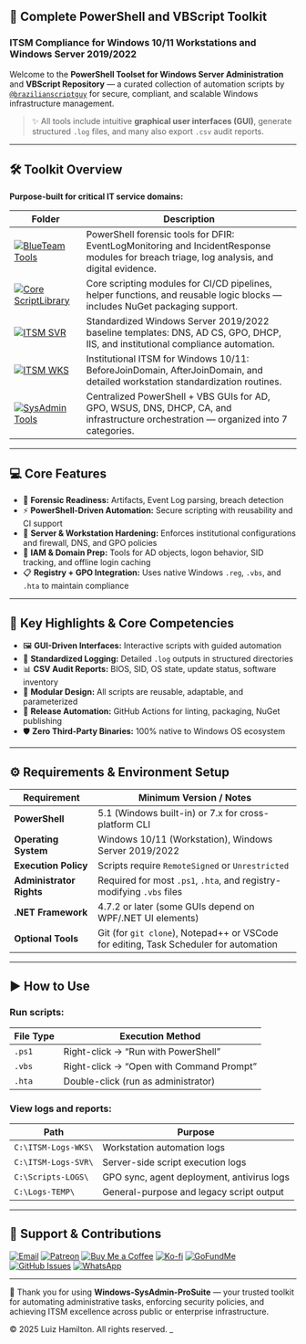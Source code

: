 ## 🚀 Complete PowerShell and VBScript Toolkit

### ITSM Compliance for Windows 10/11 Workstations and Windows Server 2019/2022

Welcome to the **PowerShell Toolset for Windows Server Administration** and **VBScript Repository** — a curated collection of automation scripts by [`@brazilianscriptguy`](https://github.com/brazilianscriptguy) for secure, compliant, and scalable Windows infrastructure management.

>✨ All tools include intuitive **graphical user interfaces (GUI)**, generate structured `.log` files, and many also export `.csv` audit reports.

---

## 🛠️ Toolkit Overview

**Purpose-built for critical IT service domains:**

| Folder | Description |
|--------|-------------|
| [![BlueTeam Tools](https://img.shields.io/badge/BlueTeam%20Tools-Forensics-orange?style=for-the-badge&logo=protonmail&logoColor=white)](https://github.com/brazilianscriptguy/Windows-SysAdmin-ProSuite/tree/main/BlueTeam-Tools) | PowerShell forensic tools for DFIR: EventLogMonitoring and IncidentResponse modules for breach triage, log analysis, and digital evidence. |
| [![Core ScriptLibrary](https://img.shields.io/badge/Core%20ScriptLibrary-Modules-red?style=for-the-badge&logo=visualstudiocode&logoColor=white)](https://github.com/brazilianscriptguy/Windows-SysAdmin-ProSuite/tree/main/Core-ScriptLibrary) | Core scripting modules for CI/CD pipelines, helper functions, and reusable logic blocks — includes NuGet packaging support. |
| [![ITSM SVR](https://img.shields.io/badge/ITSM%20Templates-SVR-purple?style=for-the-badge&logo=windows11&logoColor=white)](https://github.com/brazilianscriptguy/Windows-SysAdmin-ProSuite/tree/main/ITSM-Templates-SVR) | Standardized Windows Server 2019/2022 baseline templates: DNS, AD CS, GPO, DHCP, IIS, and institutional compliance automation. |
| [![ITSM WKS](https://img.shields.io/badge/ITSM%20Templates-WKS-green?style=for-the-badge&logo=windows&logoColor=white)](https://github.com/brazilianscriptguy/Windows-SysAdmin-ProSuite/tree/main/ITSM-Templates-WKS) | Institutional ITSM for Windows 10/11: BeforeJoinDomain, AfterJoinDomain, and detailed workstation standardization routines. |
| [![SysAdmin Tools](https://img.shields.io/badge/SysAdmin%20Tools-Management-blue?style=for-the-badge&logo=microsoft&logoColor=white)](https://github.com/brazilianscriptguy/Windows-SysAdmin-ProSuite/tree/main/SysAdmin-Tools) | Centralized PowerShell + VBS GUIs for AD, GPO, WSUS, DNS, DHCP, CA, and infrastructure orchestration — organized into 7 categories. |

---

## 💻 Core Features

- 🧪 **Forensic Readiness:** Artifacts, Event Log parsing, breach detection  
- ⚡ **PowerShell-Driven Automation:** Secure scripting with reusability and CI support  
- 🔐 **Server & Workstation Hardening:** Enforces institutional configurations and firewall, DNS, and GPO policies  
- 👤 **IAM & Domain Prep:** Tools for AD objects, logon behavior, SID tracking, and offline login caching  
- 📋 **Registry + GPO Integration:** Uses native Windows `.reg`, `.vbs`, and `.hta` to maintain compliance  

---

## 🌟 Key Highlights & Core Competencies

- 🖼️ **GUI-Driven Interfaces:** Interactive scripts with guided automation  
- 📝 **Standardized Logging:** Detailed `.log` outputs in structured directories  
- 📊 **CSV Audit Reports:** BIOS, SID, OS state, update status, software inventory  
- 🧩 **Modular Design:** All scripts are reusable, adaptable, and parameterized  
- 🔁 **Release Automation:** GitHub Actions for linting, packaging, NuGet publishing  
- 🛡️ **Zero Third-Party Binaries:** 100% native to Windows OS ecosystem  

---

## ⚙️ Requirements & Environment Setup

| **Requirement** | Minimum Version / Notes |
|-------------|--------------------------|
| **PowerShell** | 5.1 (Windows built-in) or 7.x for cross-platform CLI |
| **Operating System** | Windows 10/11 (Workstation), Windows Server 2019/2022 |
| **Execution Policy** | Scripts require `RemoteSigned` or `Unrestricted` |
| **Administrator Rights** | Required for most `.ps1`, `.hta`, and registry-modifying `.vbs` files |
| **.NET Framework** | 4.7.2 or later (some GUIs depend on WPF/.NET UI elements) |
| **Optional Tools** | Git (for `git clone`), Notepad++ or VSCode for editing, Task Scheduler for automation |

---

## ▶️ How to Use

### Run scripts:

| **File Type** | Execution Method |
|-----------|------------------|
| `.ps1`    | Right-click → “Run with PowerShell” |
| `.vbs`    | Right-click → “Open with Command Prompt” |
| `.hta`    | Double-click (run as administrator) |

### View logs and reports:

| **Path** | Purpose |
|------|---------|
| `C:\ITSM-Logs-WKS\` | Workstation automation logs |
| `C:\ITSM-Logs-SVR\` | Server-side script execution logs |
| `C:\Scripts-LOGS\`  | GPO sync, agent deployment, antivirus logs |
| `C:\Logs-TEMP\`     | General-purpose and legacy script output |

---

## 🤝 Support & Contributions

[![Email](https://img.shields.io/badge/Email-luizhamilton.lhr@gmail.com-D14836?style=for-the-badge&logo=gmail)](mailto:luizhamilton.lhr@gmail.com)
[![Patreon](https://img.shields.io/badge/Support%20Me-Patreon-red?style=for-the-badge&logo=patreon)](https://www.patreon.com/brazilianscriptguy)
[![Buy Me a Coffee](https://img.shields.io/badge/Buy%20Me%20a%20Coffee-yellow?style=for-the-badge&logo=buymeacoffee)](https://buymeacoffee.com/brazilianscriptguy)
[![Ko-fi](https://img.shields.io/badge/Ko--fi-blue?style=for-the-badge&logo=kofi)](https://ko-fi.com/brazilianscriptguy)
[![GoFundMe](https://img.shields.io/badge/GoFundMe-green?style=for-the-badge&logo=gofundme)](https://www.gofundme.com/f/brazilianscriptguy)
[![GitHub Issues](https://img.shields.io/badge/Report%20Issues-GitHub-blue?style=for-the-badge&logo=github)](https://github.com/brazilianscriptguy/Windows-SysAdmin-ProSuite/issues)
[![WhatsApp](https://img.shields.io/badge/Join%20Us-WhatsApp-25D366?style=for-the-badge&logo=whatsapp)](https://whatsapp.com/channel/0029VaEgqC50G0XZV1k4Mb1c)

---

💼 Thank you for using **Windows-SysAdmin-ProSuite** — your trusted toolkit for automating administrative tasks, enforcing security policies, and achieving ITSM excellence across public or enterprise infrastructure.

© 2025 Luiz Hamilton. All rights reserved.
_

